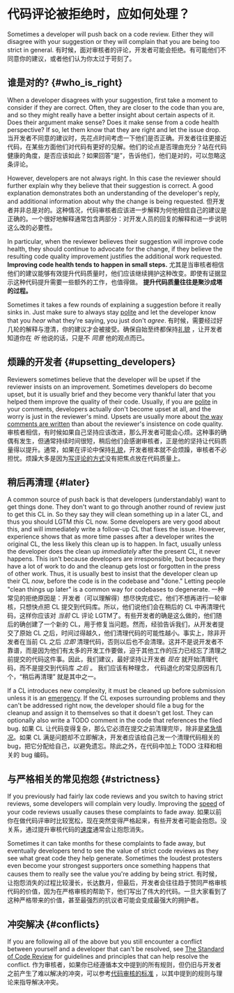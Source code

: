 # 代码评论被拒绝时，应如何处理？


Sometimes a developer will push back on a code review. Either they will disagree
with your suggestion or they will complain that you are being too strict in
general.
有时候，面对审核者的评论，开发者可能会拒绝。有可能他们不同意你的建议，或者他们认为你太过于苛刻了。

## 谁是对的? {#who_is_right}

When a developer disagrees with your suggestion, first take a moment to consider
if they are correct. Often, they are closer to the code than you are, and so
they might really have a better insight about certain aspects of it. Does their
argument make sense? Does it make sense from a code health perspective? If so,
let them know that they are right and let the issue drop.当开发者不同意的建议时，先花点时间考虑一下他们是否正确。开发者往往更接近代码，在某些方面他们对代码有更好的见解。他们的论点是否理由充分？站在代码健康的角度，是否应该如此？如果回答“是”，告诉他们，他们是对的，可以忽略这条评论。

However, developers are not always right. In this case the reviewer should
further explain why they believe that their suggestion is correct. A good
explanation demonstrates both an understanding of the developer's reply, and
additional information about why the change is being requested.
但开发者并非总是对的。这种情况，代码审核者应该进一步解释为何他相信自己的建议是正确的。一个很好地解释通常包含两部分：对开发人员的回复的解释和进一步说明这么改的必要性。

In particular, when the reviewer believes their suggestion will improve code
health, they should continue to advocate for the change, if they believe the
resulting code quality improvement justifies the additional work requested.
**Improving code health tends to happen in small steps.**
尤其是当审核者相信他们的建议能够有效提升代码质量时，他们应该继续拥护这种改变。即使有证据显示这种代码提升需要一些额外的工作，也值得做。 **提升代码质量往往是聚沙成塔的过程。**


Sometimes it takes a few rounds of explaining a suggestion before it really
sinks in. Just make sure to always stay [polite](comments.md#courtesy) and let
the developer know that you *hear* what they're saying, you just don't *agree*.
有时候，需要经过好几轮的解释与澄清，你的建议才会被接受。确保自始至终都保持[礼貌](comments.md#courtesy) ，让开发者知道你在 *听* 他说的话，只是不 *同意* 他的观点而已。

## 烦躁的开发者 {#upsetting_developers}

Reviewers sometimes believe that the developer will be upset if the reviewer
insists on an improvement. Sometimes developers do become upset, but it is
usually brief and they become very thankful later that you helped them improve
the quality of their code. Usually, if you are [polite](comments.md#courtesy) in
your comments, developers actually don't become upset at all, and the worry is
just in the reviewer's mind. Upsets are usually more about
[the way comments are written](comments.md#courtesy) than about the reviewer's
insistence on code quality.
审核者相信，有时候如果自己坚持应该改进，那么开发者可能会心烦。这种事的确偶有发生，但通常持续时间很短，稍后他们会感谢审核者，正是他的坚持让代码质量得以提升。通常，如果在评论中保持[礼貌](comments.md#courtesy)，开发者根本就不会烦躁，审核者不必担忧。烦躁大多是因为[写评论的方式](comments.md#courtesy)没有把焦点放在代码质量上。

## 稍后再清理 {#later}

A common source of push back is that developers (understandably) want to get
things done. They don't want to go through another round of review just to get
this CL in. So they say they will clean something up in a later CL, and thus you
should LGTM *this* CL now. Some developers are very good about this, and will
immediately write a follow-up CL that fixes the issue. However, experience shows
that as more time passes after a developer writes the original CL, the less
likely this clean up is to happen. In fact, usually unless the developer does
the clean up *immediately* after the present CL, it never happens. This isn't
because developers are irresponsible, but because they have a lot of work to do
and the cleanup gets lost or forgotten in the press of other work. Thus, it is
usually best to insist that the developer clean up their CL *now*, before the
code is in the codebase and "done." Letting people "clean things up later" is a
common way for codebases to degenerate.
一种常见的拒绝原因是：开发者（可以理解得）想尽快完成它。他们不想再进行一轮审核，只想快点把 CL 提交到代码库。所以，他们说他们会在稍后的 CL 中再清理代码，这样你应该对 *当前* CL 评论 LGTM了。有些开发者的确是这么做的，他们随后的确创建了一个新的 CL，用于修复当问题。然而，经验告诉我们，从开发者提交了原始 CL 之后，时间过得越久，他们清理代码的可能性越小。事实上，除非开发者在当前 CL 之后 *立即* 清理代码，否则以后也不会清理。这并不是说开发者不靠谱，而是因为他们有太多的开发工作要做，迫于其他工作的压力已经忘了清理之前提交的代码这件事。因此，我们建议，最好坚持让开发者 *现在* 就开始清理代码，而不是提交到代码库 *之后* 。 我们应该有种理念， 代码退化的常见原因有几个，“稍后再清理” 就是其中之一。

If a CL introduces new complexity, it must be cleaned up before submission
unless it is an [emergency](../emergencies.md). If the CL exposes surrounding
problems and they can't be addressed right now, the developer should file a bug
for the cleanup and assign it to themselves so that it doesn't get lost. They
can optionally also write a TODO comment in the code that references the filed
bug.
如果 CL 让代码变得复杂，那么它必须在提交之前清理完毕，除非是[紧急情况](../emergencies.md)。如果 CL 满是问题却不立即解决，开发者应该给自己发一个清理代码相关的bug，把它分配给自己，以避免遗忘。除此之外，在代码中加上 TODO 注释和相关的 bug 编码。

## 与严格相关的常见抱怨 {#strictness}

If you previously had fairly lax code reviews and you switch to having strict
reviews, some developers will complain very loudly. Improving the
[speed](speed.md) of your code reviews usually causes these complaints to fade
away.
如果以前你在做代码评审时比较宽松，现在突然变得严格起来，有些开发者可能会抱怨。没关系，通过提升审核代码的[速度](speed.md)通常会让抱怨消失。

Sometimes it can take months for these complaints to fade away, but eventually
developers tend to see the value of strict code reviews as they see what great
code they help generate. Sometimes the loudest protesters even become your
strongest supporters once something happens that causes them to really see the
value you're adding by being strict.
有时候，让抱怨消失的过程比较漫长，长达数月，但最后，开发者会往往趋于赞同严格审核代码的价值，因为在严格审核的帮助下，他们写出了伟大的代码。一旦大家看到了这种严格带来的价值，甚至最强烈的抗议者可能会变成最强大的拥护者。

## 冲突解决 {#conflicts}

If you are following all of the above but you still encounter a conflict between
yourself and a developer that can't be resolved, see
[The Standard of Code Review](standard.md) for guidelines and principles that
can help resolve the conflict.
作为审核者，如果你已经遵循本文中提到的所有规则，但仍旧与开发者之前产生了难以解决的冲突，可以参考[代码审核的标准](standard.md) ，以其中提到的规则与理论来指导解决冲突。
